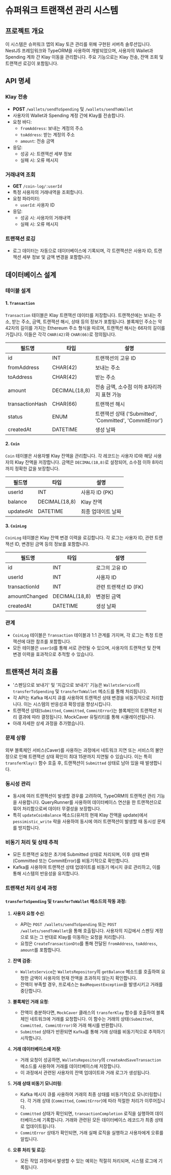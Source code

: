 # 슈퍼워크 트랜잭션 관리 시스템

## 프로젝트 개요

이 시스템은 슈퍼워크 앱의 Klay 토큰 관리를 위해 구현된 서버측 솔루션입니다. NestJS 프레임워크와 TypeORM을 사용하여 개발되었으며, 사용자의 Wallet과 Spending 계좌 간 Klay 이동을 관리합니다. 주요 기능으로는 Klay 전송, 잔액 조회 및 트랜잭션 로깅이 포함됩니다.

## API 명세

### Klay 전송

- **POST** `/wallets/sendToSpending` 및 `/wallets/sendToWallet`
- 사용자의 Wallet과 Spending 계정 간에 Klay를 전송합니다.
- 요청 바디:
  - `fromAddress`: 보내는 계정의 주소
  - `toAddress`: 받는 계정의 주소
  - `amount`: 전송 금액
- 응답:
  - 성공 시: 트랜잭션 세부 정보
  - 실패 시: 오류 메시지

### 거래내역 조회

- **GET** `/coin-log/:userId`
- 특정 사용자의 거래내역을 조회합니다.
- 요청 파라미터:
  - `userId`: 사용자 ID
- 응답:
  - 성공 시: 사용자의 거래내역
  - 실패 시: 오류 메시지

### 트랜잭션 로깅

- 로그 데이터는 자동으로 데이터베이스에 기록되며, 각 트랜잭션은 사용자 ID, 트랜잭션 세부 정보 및 금액 변경을 포함합니다.

## 데이터베이스 설계

### 테이블 설계

#### 1. `Transaction`

`Transaction` 테이블은 Klay 트랜잭션 데이터를 저장합니다. 트랜잭션에는 보내는 주소, 받는 주소, 금액, 트랜잭션 해시, 상태 등의 정보가 포함됩니다.
블록체인 주소는 약 42자의 길이를 가지는 Ethereum 주소 형식을 따르며, 트랜잭션 해시는 66자의 길이를 가집니다. 이들은 각각 `CHAR(42)`와 `CHAR(66)`로 정의됩니다.

| 필드명          | 타입          | 설명                                                    |
| --------------- | ------------- | ------------------------------------------------------- |
| id              | INT           | 트랜잭션의 고유 ID                                      |
| fromAddress     | CHAR(42)      | 보내는 주소                                             |
| toAddress       | CHAR(42)      | 받는 주소                                               |
| amount          | DECIMAL(18,8) | 전송 금액, 소수점 이하 8자리까지 표현 가능              |
| transactionHash | CHAR(66)      | 트랜잭션 해시                                           |
| status          | ENUM          | 트랜잭션 상태 ('Submitted', 'Committed', 'CommitError') |
| createdAt       | DATETIME      | 생성 날짜                                               |

#### 2. `Coin`

`Coin` 테이블은 사용자별 Klay 잔액을 관리합니다. 각 레코드는 사용자 ID와 해당 사용자의 Klay 잔액을 저장합니다. 금액은 `DECIMAL(18,8)`로 설정되어, 소수점 이하 8자리까지 정확한 값을 보장합니다.

| 필드명    | 타입          | 설명               |
| --------- | ------------- | ------------------ |
| userId    | INT           | 사용자 ID (PK)     |
| balance   | DECIMAL(18,8) | Klay 잔액          |
| updatedAt | DATETIME      | 최종 업데이트 날짜 |

#### 3. `CoinLog`

`CoinLog` 테이블은 Klay 잔액 변경 이력을 로깅합니다. 각 로그는 사용자 ID, 관련 트랜잭션 ID, 변경된 금액 등의 정보를 포함합니다.

| 필드명        | 타입          | 설명                  |
| ------------- | ------------- | --------------------- |
| id            | INT           | 로그의 고유 ID        |
| userId        | INT           | 사용자 ID             |
| transactionId | INT           | 관련 트랜잭션 ID (FK) |
| amountChanged | DECIMAL(18,8) | 변경된 금액           |
| createdAt     | DATETIME      | 생성 날짜             |

### 관계

- `CoinLog` 테이블은 `Transaction` 테이블과 1:1 관계를 가지며, 각 로그는 특정 트랜잭션에 대한 참조를 포함합니다.
- 모든 테이블은 `userId`를 통해 서로 관련될 수 있으며, 사용자의 트랜잭션 및 잔액 변경 이력을 효과적으로 추적할 수 있습니다.

## 트랜잭션 처리 흐름

- '스펜딩으로 보내기' 및 '지갑으로 보내기' 기능은 `WalletsService`의 `transferToSpending` 및 `transferToWallet` 메소드를 통해 처리됩니다.
- 각 API는 Kafka 메시지 큐를 사용하여 트랜잭션 상태 변경을 비동기적으로 처리합니다. 이는 시스템의 반응성과 확장성을 향상시킵니다.
- 트랜잭션 상태(`Submitted`, `Committed`, `CommitError`)는 블록체인의 트랜잭션 처리 결과에 따라 결정됩니다. MockCaver 유틸리티를 통해 시뮬레이션됩니다.
- 아래 자세한 상세 과정을 추가했습니다.

### 문제 상황

외부 블록체인 서비스(Caver)를 사용하는 과정에서 네트워크 지연 또는 서비스의 불안정으로 인해 트랜잭션 상태 확인이 최대 15분까지 지연될 수 있습니다. 이는 특히 `transferKlay()` 함수 호출 후, 트랜잭션이 `Submitted` 상태로 남아 있을 때 발생합니다.

### 동시성 관리

- 동시에 여러 트랜잭션이 발생할 경우를 고려하여, TypeORM의 트랜잭션 관리 기능을 사용합니다. QueryRunner를 사용하여 데이터베이스 연산을 한 트랜잭션으로 묶어 처리함으로써 데이터 무결성을 보장합니다.
- 특히 `updateCoinBalance` 메소드(유저의 현재 Klay 잔액을 update)에서 `pessimistic_write` 락을 사용하여 동시에 여러 트랜잭션이 발생할 때 동시성 문제를 방지합니다.

### 비동기 처리 및 상태 추적

- 모든 트랜잭션 요청은 초기에 Submitted 상태로 처리되며, 이후 상태 변화(Committed 또는 CommitError)를 비동기적으로 확인합니다.
- Kafka를 사용하여 트랜잭션 상태 업데이트를 비동기 메시지 큐로 관리하고, 이를 통해 시스템의 반응성을 유지합니다.

### 트랜잭션 처리 상세 과정

#### `transferToSpending` 및 `transferToWallet` 메소드의 작동 과정:

1. **사용자 요청 수신**:

   - API는 `POST /wallets/sendToSpending` 또는 `POST /wallets/sendToWallet`을 통해 호출됩니다. 사용자의 지갑에서 스펜딩 계정으로 또는 그 반대로 Klay를 이동하는 요청을 처리합니다.
   - 요청은 `CreateTransactionDto`를 통해 전달된 `fromAddress`, `toAddress`, `amount`를 포함합니다.

2. **잔액 검증**:

   - `WalletsService`는 `WalletsRepository`의 `getBalance` 메소드를 호출하여 요청한 금액이 사용자의 현재 잔액을 초과하지 않는지 확인합니다.
   - 잔액이 부족할 경우, 프로세스는 `BadRequestException`을 발생시키고 거래를 중단합니다.

3. **블록체인 거래 요청**:

   - 잔액이 충분하다면, `MockCaver` 클래스의 `transferKlay` 함수를 호출하여 블록체인 네트워크에 거래를 요청합니다. 이 함수는 거래의 상태`(Submitted, Committed, CommitError)`와 거래 해시를 반환합니다.
   - `Submitted` 상태가 반환되면 `Kafka`를 통해 거래 상태를 비동기적으로 추적하기 시작합니다.

4. **거래 데이터베이스에 저장**:

   - 거래 요청이 성공하면, `WalletsRepository`의 `createAndSaveTransaction` 메소드를 사용하여 거래를 데이터베이스에 저장합니다.
   - 이 과정에서 관련된 사용자의 잔액 업데이트와 거래 로그가 생성됩니다.

5. **거래 상태 비동기 모니터링**:

   - Kafka 메시지 큐를 사용하여 거래의 최종 상태를 비동기적으로 모니터링합니다. 각 거래 상태 (`Committed`, `CommitError`)에 따라 적절한 처리가 이루어집니다.
   - `Committed` 상태가 확인되면, `transactionCompletion` 로직을 실행하여 데이터베이스에 기록합니다. 거래와 관련된 모든 데이터베이스 레코드가 최종 상태로 업데이트됩니다.
   - `CommitError` 상태가 확인되면, 거래 실패 로직을 실행하고 사용자에게 오류를 알립니다.

6. **오류 처리 및 로깅**:
   - 모든 작업 과정에서 발생할 수 있는 예외는 적절히 처리되며, 시스템 로그에 기록됩니다.
